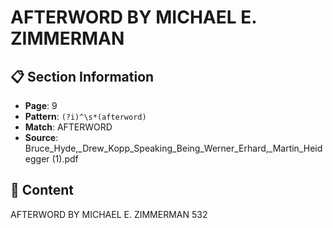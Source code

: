 # AFTERWORD BY MICHAEL E. ZIMMERMAN

## 📋 Section Information

- **Page**: 9
- **Pattern**: `(?i)^\s*(afterword)`
- **Match**: AFTERWORD
- **Source**: Bruce_Hyde,_Drew_Kopp_Speaking_Being_Werner_Erhard,_Martin_Heidegger (1).pdf

## 📄 Content

AFTERWORD BY MICHAEL E. ZIMMERMAN
532